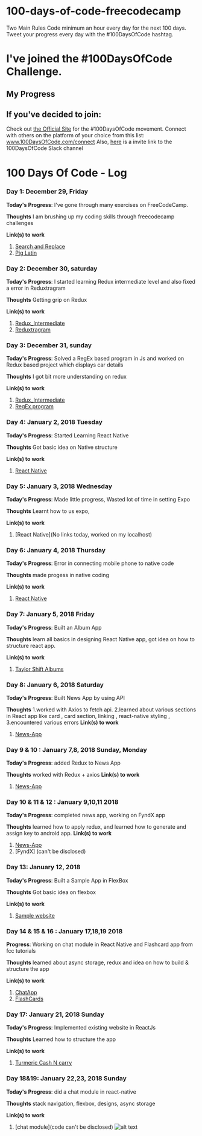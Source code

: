 # 100-days-of-code-freecodecamp
Two Main Rules Code minimum an hour every day for the next 100 days. Tweet your progress every day with the #100DaysOfCode hashtag.



# I've joined the #100DaysOfCode Challenge.

## My Progress

## If you've decided to join:
 Check out [the Official Site](http://100daysofcode.com/) for the #100DaysOfCode movement. Connect with others on the platform of your choice from this list: www.100DaysOfCode.com/connect 
Also, [here](https://join.slack.com/t/100xcode/shared_invite/enQtMjgyNTAzOTIwODM3LWJiZmIyYThhMmUyYzA3MmQyNDdjNWEwNjdiMWYyM2QwMzg3YjJlOWIzNzg2ZWVmY2M4ZGI5MDQ1NTgzM2Y3MjU) is a invite link to the 100DaysOfCode Slack channel

# 100 Days Of Code - Log


### Day 1: December 29, Friday

**Today's Progress**: I've gone through many exercises on FreeCodeCamp.

**Thoughts** I am brushing up my coding skills through freecodecamp challenges

**Link(s) to work**
1. [Search and Replace](https://www.freecodecamp.org/challenges/search-and-replace)
2. [Pig Latin](https://www.freecodecamp.org/challenges/pig-latin)


### Day 2: December 30, saturday

**Today's Progress**: I started learning Redux intermediate level and also fixed a error in Reduxtragram

**Thoughts** Getting grip on Redux 

**Link(s) to work**
1. [Redux_Intermediate](https://github.com/charan1922/redux_intermediate)
2. [Reduxtragram](https://github.com/charan1922/Reduxtragram)


### Day 3: December 31, sunday

**Today's Progress**: Solved a RegEx based program in Js and worked on Redux based project which displays car details

**Thoughts** I got bit more understanding on redux 

**Link(s) to work**
1. [Redux_Intermediate](https://github.com/charan1922/redux_intermediate)
2. [RegEx program](https://repl.it/@charan1922/regX-js-1235-86-10m)


### Day 4: January 2, 2018 Tuesday

**Today's Progress**: Started Learning React Native

**Thoughts** Got basic idea on Native structure

**Link(s) to work**
1. [React Native](https://repl.it/community/classrooms/17650)


### Day 5: January 3, 2018 Wednesday

**Today's Progress**: Made little progress, Wasted lot of time in setting Expo 

**Thoughts** Learnt how to us expo, 

**Link(s) to work**
1. [React Native](No links today, worked on my localhost)




### Day 6: January 4, 2018 Thursday

**Today's Progress**: Error in connecting mobile phone to native code 

**Thoughts** made progess in native coding 

**Link(s) to work**
1. [React Native](https://github.com/charan1922/reactnative_practice)


### Day 7: January 5, 2018 Friday

**Today's Progress**: Built an Album App

**Thoughts**  learn all basics in designing React Native app, got idea on how to structure react app.

**Link(s) to work**
1. [Taylor Shift Albums](https://github.com/charan1922/TaylorShiftAlbum/tree/master)


### Day 8: January 6, 2018 Saturday

**Today's Progress**: Built News App by using API

**Thoughts** 1.worked with Axios to fetch api. 
2.learned about various sections in React app like
card , card section, linking , react-native styling , 
3.encountered various errors
**Link(s) to work**
1. [News-App](https://github.com/charan1922/News-App)

### Day 9 & 10 : January 7,8, 2018 Sunday, Monday

**Today's Progress**: added Redux to News App 

**Thoughts** worked with Redux + axios
**Link(s) to work**
1. [News-App](https://github.com/charan1922/News-App)


### Day 10 & 11 & 12 : January 9,10,11 2018 

**Today's Progress**: completed news app, working on FyndX app

**Thoughts** learned how to apply redux, and learned how to generate and assign key to android app. 
**Link(s) to work**
1. [News-App](https://github.com/charan1922/News-App)
2. [FyndX] (can't be disclosed)



### Day 13: January 12, 2018 

**Today's Progress**: Built a Sample App in FlexBox

**Thoughts**  Got basic idea on flexbox

**Link(s) to work**
1. [Sample website](https://github.com/charan1922/sample_website)



### Day 14 & 15 & 16 : January 17,18,19 2018 

**Progress**: Working on chat module in React Native and Flashcard app from fcc tutorials

**Thoughts** learned about async storage, redux and idea on  how to build & structure the app

**Link(s) to work**
1. [ChatApp](https://github.com/charan1922/ChatApp)
2. [FlashCards](https://github.com/charan1922/FlashCards)



### Day 17: January 21, 2018 Sunday

**Today's Progress**: Implemented existing website in ReactJs 

**Thoughts** Learned how to structure the app

**Link(s) to work**
1. [Turmeric Cash N carry](http://turmericcashncarry.com/)


### Day 18&19: January 22,23, 2018 Sunday

**Today's Progress**: did a chat module in react-native

**Thoughts**  stack navigation, flexbox, designs, async storage

**Link(s) to work**
1. [chat module](code can't be disclosed)
![alt text](https://s13.postimg.org/5vctyfwdj/Whats_App_Image_2018-01-24_at_2.47.07_PM_1.jpg)

